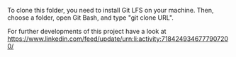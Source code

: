 To clone this folder, you need to install Git LFS on your machine. Then, choose a folder, open Git Bash, and type "git clone URL".

For further developments of this project have a look at https://www.linkedin.com/feed/update/urn:li:activity:7184249346777907200/
